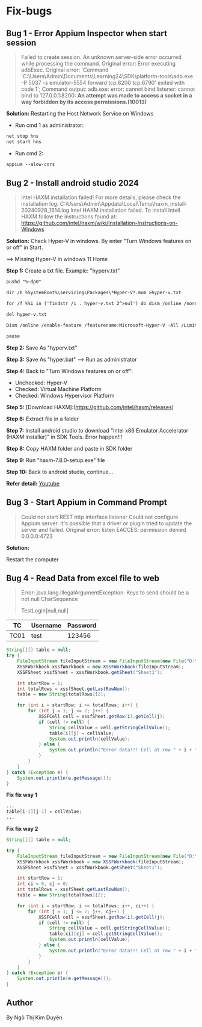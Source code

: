 # Fix-bugs

## Bug 1 - Error Appium Inspector when start session
> Failed to create session. An unknown server-side error occurred while processing the command. Original error: Error executing adbExec. Original error: 'Command 'C:\\Users\\Admin\\Documents\\Learning24\\SDK\\platform-tools\\adb.exe -P 5037 -s emulator-5554 forward tcp\:8200 tcp\:6790' exited with code 1'; Command output: adb.exe: error: cannot bind listener: cannot bind to 127.0.0.1:8200: **An attempt was made to access a socket in a way forbidden by its access permissions.(10013)**

**Solution:** Restarting the Host Network Service on Windows

- Run cmd 1 as administrator:

```txt
net stop hns
net start hns
```

- Run cmd 2:

```txt
appium --alow-cors
```

## Bug 2 - Install android studio 2024
> Intel HAXM installation failed!
For more details, please check the installation log: C:\Users\Admin\Appdata\Local\Temp\haxm_install-20240928_1614.log
Intel HAXM installation failed. To install Intell HAXM follow the instructions found at: https://github.com/intel/haxm/wiki/Installation-Instructions-on-Windows

**Solution:**
Check Hyper-V in windows. By enter "Turn Windows features on or off" in Start. 

==> Missing Hyper-V in windows 11 Home

**Step 1:** Create a txt file. Example: "hyperv.txt"

```txt
pushd "%~dp0"

dir /b %SystemRoot%\servicing\Packages\*Hyper-V*.mum >hyper-v.txt

for /f %%i in ('findstr /i . hyper-v.txt 2^>nul') do dism /online /norestart /add-package:"%SystemRoot%\servicing\Packages\%%i"

del hyper-v.txt

Dism /online /enable-feature /featurename:Microsoft-Hyper-V -All /LimitAccess /ALL

pause
```
**Step 2:** Save As "hyperv.txt" 

**Step 3:** Save As "hyper.bat" --> Run as administrator

**Step 4:**
Back to "Turn Windows features on or off":
- Unchecked: Hyper-V
- Checked: Virtual Machine Platform
- Checked: Windows Hypervisor Platform

**Step 5:** [Download HAXM]:(https://github.com/intel/haxm/releases)

**Step 6:** Extract file in a folder

**Step 7:** Install android studio to download "Intel x86 Emulator Accelerator (HAXM installer)" in SDK Tools. Error happen!!!

**Step 8:** Copy HAXM folder and paste in SDK folder

**Step 9:** Run "haxm-7.8.0-setup.exe" file

**Step 10:** Back to android studio, continue...

**Refer detail:** [Youtube](https://www.youtube.com/watch?v=EwbNr_rmcwI)

## Bug 3 - Start Appium in Command Prompt
> Could not start REST http interface listener
Could not configure Appium server. It's possible that a driver or plugin tried to update the server and failed. Original error: listen EACCES: permission denied 0.0.0.0:4723

**Solution:**

Restart the computer 

## Bug 4 - Read Data from excel file to web
> Error: java.lang.IllegalArgumentException: Keys to send should be a not null CharSequence
> 
> TestLogin[null,null]

| TC  | Username  | Password |
|-----|-----------|----------|
|TC01 |  test     |  123456  |

```java
String[][] table = null;
try {
    FileInputStream fileInputStream = new FileInputStream(new File("D:\\login.xlsx"));
    XSSFWorkbook xssfWorkbook = new XSSFWorkbook(fileInputStream);
    XSSFSheet xssfSheet = xssfWorkbook.getSheet("Sheet1");

    int startRow = 1;
    int totalRows = xssfSheet.getLastRowNum();
    table = new String[totalRows][2];

    for (int i = startRow; i <= totalRows; i++) {
        for (int j = 1; j <= 2; j++) {
            XSSFCell cell = xssfSheet.getRow(i).getCell(j);
            if (cell != null) {
                String cellValue = cell.getStringCellValue();
                table[i][j] = cellValue;
                System.out.println(cellValue);
            } else {
                System.out.println("Error data!!! Cell at row " + i + ", column " + j + " is null.");
            }
        }
    }
} catch (Exception e) {
    System.out.println(e.getMessage());
}
```

**Fix fix way 1**
```java
...
table[i-1][j-1] = cellValue;
...
```

**Fix fix way 2**
```java
String[][] table = null;

try {
    FileInputStream fileInputStream = new FileInputStream(new File("D:\\test.xlsx"));
    XSSFWorkbook xssfWorkbook = new XSSFWorkbook(fileInputStream);
    XSSFSheet xssfSheet = xssfWorkbook.getSheet("Sheet1");

    int startRow = 1;
    int ci = 0, cj = 0;
    int totalRows = xssfSheet.getLastRowNum();
    table = new String[totalRows][2];

    for (int i = startRow; i <= totalRows; i++, ci++) {
        for (int j = 1; j <= 2; j++, cj++) {
            XSSFCell cell = xssfSheet.getRow(i).getCell(j);
            if (cell != null) {
                String cellValue = cell.getStringCellValue();
                table[ci][cj] = cell.getStringCellValue();
                System.out.println(cellValue);
            } else {
                System.out.println("Error data!!! Cell at row " + i + ", column " + j + " is null.");
            }
        }
    }
} catch (Exception e) {
    System.out.println(e.getMessage());
}
```

## Author
By Ngô Thị Kim Duyên
